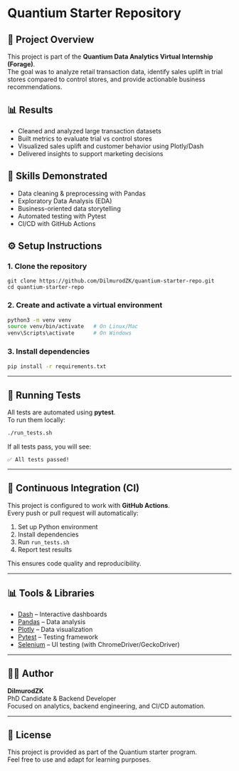 # Quantium Starter Repository

## 📌 Project Overview
This project is part of the **Quantium Data Analytics Virtual Internship (Forage)**.  
The goal was to analyze retail transaction data, identify sales uplift in trial stores compared to control stores, and provide actionable business recommendations.

## 📊 Results
- Cleaned and analyzed large transaction datasets
- Built metrics to evaluate trial vs control stores
- Visualized sales uplift and customer behavior using Plotly/Dash
- Delivered insights to support marketing decisions

## 🎯 Skills Demonstrated
- Data cleaning & preprocessing with Pandas
- Exploratory Data Analysis (EDA)
- Business-oriented data storytelling
- Automated testing with Pytest
- CI/CD with GitHub Actions

## ⚙️ Setup Instructions

### 1. Clone the repository
```
git clone https://github.com/DilmurodZK/quantium-starter-repo.git
cd quantium-starter-repo
```

### 2. Create and activate a virtual environment
```bash
python3 -m venv venv
source venv/bin/activate   # On Linux/Mac
venv\Scripts\activate      # On Windows
```

### 3. Install dependencies
```bash
pip install -r requirements.txt
```

---

## 🧪 Running Tests

All tests are automated using **pytest**.  
To run them locally:

```bash
./run_tests.sh
```

If all tests pass, you will see:
```
✅ All tests passed!
```

---

## 🚀 Continuous Integration (CI)

This project is configured to work with **GitHub Actions**.  
Every push or pull request will automatically:

1. Set up Python environment  
2. Install dependencies  
3. Run `run_tests.sh`  
4. Report test results  

This ensures code quality and reproducibility.

---

## 📊 Tools & Libraries

- [Dash](https://dash.plotly.com/) – Interactive dashboards  
- [Pandas](https://pandas.pydata.org/) – Data analysis  
- [Plotly](https://plotly.com/python/) – Data visualization  
- [Pytest](https://docs.pytest.org/) – Testing framework  
- [Selenium](https://www.selenium.dev/) – UI testing (with ChromeDriver/GeckoDriver)  

---

## 👨‍💻 Author

**DilmurodZK**  
PhD Candidate & Backend Developer  
Focused on analytics, backend engineering, and CI/CD automation.  

---

## 📜 License

This project is provided as part of the Quantium starter program.  
Feel free to use and adapt for learning purposes.
